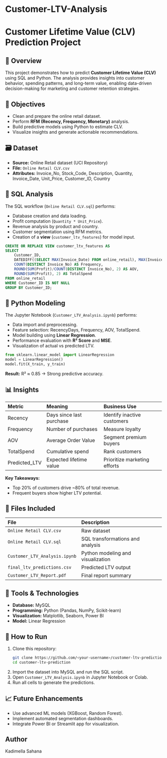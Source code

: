 # Customer-LTV-Analysis
# Customer Lifetime Value (CLV) Prediction Project

## 📘 Overview
This project demonstrates how to predict **Customer Lifetime Value (CLV)** using SQL and Python. The analysis provides insights into customer behavior, spending patterns, and long-term value, enabling data-driven decision-making for marketing and customer retention strategies.

## 🧩 Objectives
- Clean and prepare the online retail dataset.
- Perform **RFM (Recency, Frequency, Monetary)** analysis.
- Build predictive models using Python to estimate CLV.
- Visualize insights and generate actionable recommendations.

## 🗃️ Dataset
- **Source:** Online Retail dataset (UCI Repository)
- **File:** `Online Retail CLV.csv`
- **Attributes:** Invoice_No, Stock_Code, Description, Quantity, Invoice_Date, Unit_Price, Customer_ID, Country

## 🧮 SQL Analysis
The SQL workflow (`Online Retail CLV.sql`) performs:
- Database creation and data loading.
- Profit computation (`Quantity * Unit_Price`).
- Revenue analysis by product and country.
- Customer segmentation using RFM metrics.
- Creation of a **view** (`customer_ltv_features`) for model input.

```sql
CREATE OR REPLACE VIEW customer_ltv_features AS
SELECT
    Customer_ID,
    DATEDIFF((SELECT MAX(Invoice_Date) FROM online_retail), MAX(Invoice_Date)) AS RecencyDays,
    COUNT(DISTINCT Invoice_No) AS Frequency,
    ROUND(SUM(Profit)/COUNT(DISTINCT Invoice_No), 2) AS AOV,
    ROUND(SUM(Profit), 2) AS TotalSpend
FROM online_retail
WHERE Customer_ID IS NOT NULL
GROUP BY Customer_ID;
```

## 🧠 Python Modeling
The Jupyter Notebook (`Customer_LTV_Analysis.ipynb`) performs:
- Data import and preprocessing.
- Feature selection: RecencyDays, Frequency, AOV, TotalSpend.
- Model building using **Linear Regression**.
- Performance evaluation with **R² Score** and **MSE**.
- Visualization of actual vs predicted LTV.

```python
from sklearn.linear_model import LinearRegression
model = LinearRegression()
model.fit(X_train, y_train)
```

**Result:** R² ≈ 0.85 → Strong predictive accuracy.

## 📊 Insights
| Metric | Meaning | Business Use |
|:--------|:---------|:-------------|
| Recency | Days since last purchase | Identify inactive customers |
| Frequency | Number of purchases | Measure loyalty |
| AOV | Average Order Value | Segment premium buyers |
| TotalSpend | Cumulative spend | Rank customers |
| Predicted_LTV | Expected lifetime value | Prioritize marketing efforts |

**Key Takeaways:**
- Top 20% of customers drive ~80% of total revenue.
- Frequent buyers show higher LTV potential.

## 🧾 Files Included
| File | Description |
|:------|:-------------|
| `Online Retail CLV.csv` | Raw dataset |
| `Online Retail CLV.sql` | SQL transformations and analysis |
| `Customer_LTV_Analysis.ipynb` | Python modeling and visualization |
| `final_ltv_predictions.csv` | Predicted LTV output |
| `Customer_LTV_Report.pdf` | Final report summary |

## 🧰 Tools & Technologies
- **Database:** MySQL
- **Programming:** Python (Pandas, NumPy, Scikit-learn)
- **Visualization:** Matplotlib, Seaborn, Power BI
- **Model:** Linear Regression

## 🚀 How to Run
1. Clone this repository:
   ```bash
   git clone https://github.com/<your-username>/customer-ltv-prediction.git
   cd customer-ltv-prediction
   ```
2. Import the dataset into MySQL and run the SQL script.
3. Open `Customer_LTV_Analysis.ipynb` in Jupyter Notebook or Colab.
4. Run all cells to generate the predictions.

## 📈 Future Enhancements
- Use advanced ML models (XGBoost, Random Forest).
- Implement automated segmentation dashboards.
- Integrate Power BI or Streamlit app for visualization.

## Author
Kadimella Sahana
